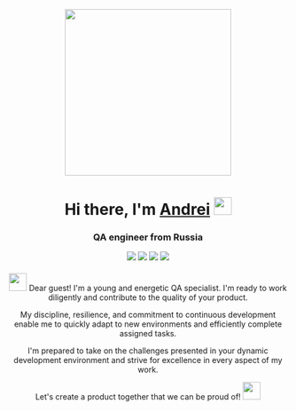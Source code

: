 <div id="header" align="center">
    <img src="https://i.giphy.com/media/v1.Y2lkPTc5MGI3NjExYTV0Mnc4YnZ5cmlqbTE3NmFnOTg4ZG5oMzdkdXRwajNyZXJtOTQ1OSZlcD12MV9pbnRlcm5hbF9naWZfYnlfaWQmY3Q9Zw/ZmrLi7eC703u/giphy.gif" width="300"/>
</div>
<h1 align="center">Hi there, I'm <a href="https://spb.hh.ru/resume/16ea14f5ff0cce0b210039ed1f574530673261" target="_blank"> Andrei</a> 
<img src="https://github.com/blackcater/blackcater/raw/main/images/Hi.gif" height="32"/></h1>
<h3 align="center">QA engineer from Russia</h3>
<div align="center">
    <a href="https://t.me/your_reflections_API" target="_blank" style="text-decoration: none;">
        <img src="https://img.shields.io/badge/Telegram-24A1DE?style=for-the-badge&logo=Telegram&logoColor=FFFFFF"/>
    </a>
    <a href="https://wa.me/89811445303" target="_blank" style="text-decoration: none;">
        <img src="https://img.shields.io/badge/WhatsApp-25D366?style=for-the-badge&logo=WhatsApp&logoColor=FFFFFF"/>
    </a>
    <a href="https://vk.com/id51118177" target="_blank" style="text-decoration: none;">
        <img src="https://img.shields.io/badge/VK-4682B4?style=for-the-badge&logo=VK&logoColor=FFFFFF"/>
    </a>
    <a href="https://www.instagram.com/your.reflections" target="_blank" style="text-decoration: none;">
        <img src="https://img.shields.io/badge/Instagram-E4405F?style=for-the-badge&logo=Instagram&logoColor=FFFFFF"/>
    </a>
</div>
<div align="center" style="margin-top: 20px;">
    <p>
        <img src="https://github.com/blackcater/blackcater/raw/main/images/Hi.gif" height="32"/>
        Dear guest! I'm a young and energetic QA specialist. I'm ready to work diligently and contribute to the quality of your product.
    </p>
    <p>
        My discipline, resilience, and commitment to continuous development enable me to quickly adapt to new environments and efficiently complete assigned tasks.
    </p>
    <p>
        I'm prepared to take on the challenges presented in your dynamic development environment and strive for excellence in every aspect of my work.
    </p>
    <p>
        Let's create a product together that we can be proud of!
        <img src="https://github.com/AndreiSmirnov13/Animated-Fluent-Emojis/blob/master/Emojis/People/Technologist.png?raw=true" height="32"/>
    </p>
</div>
